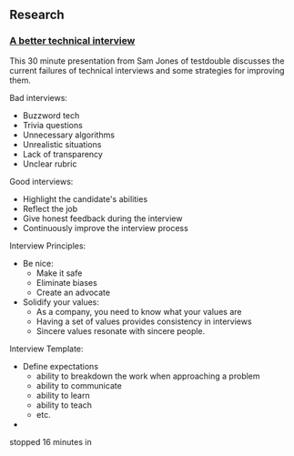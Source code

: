 

## Research

### [A better technical interview](http://blog.testdouble.com/posts/2017-01-27-a-better-technical-interview)

This 30 minute presentation from Sam Jones of testdouble discusses the current failures of technical interviews and some strategies for improving them.

Bad interviews:
- Buzzword tech
- Trivia questions
- Unnecessary algorithms
- Unrealistic situations
- Lack of transparency
- Unclear rubric

Good interviews:
- Highlight the candidate's abilities
- Reflect the job
- Give honest feedback during the interview
- Continuously improve the interview process

Interview Principles:
- Be nice:
    - Make it safe
    - Eliminate biases
    - Create an advocate
- Solidify your values:
    - As a company, you need to know what your values are
    - Having a set of values provides consistency in interviews
    - Sincere values resonate with sincere people.

Interview Template:
- Define expectations
    - ability to breakdown the work when approaching a problem
    - ability to communicate
    - ability to learn
    - ability to teach
    - etc.
- 

stopped 16 minutes in
